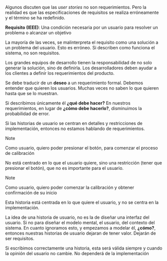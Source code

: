 Algunos discuten que las *user stories* no son requerimientos. Pero la realidad es que las especificaciones de requisitos se realiza erróneamente y el término se ha redefinido.

**Requisito (IEEE)**: Una condición necesaria por un usuario para resolver un problema o alcanzar un objetivo

La mayoría de las veces, se malinterpreta el requisito como una solución a un problema del usuario. Esto es erróneo. Si describen como funciona el sistema, no son requisitos.

Los grandes equipos de desarrollo tienen la responsabilidad de no solo generar la solución, sino de definirla. Los desarrolladores deben ayudar a los clientes a definir los requerimientos del producto.

Se debe traducir de un **deseo** a un requerimiento formal. Debemos entender que quieren los usuarios. Muchas veces no saben lo que quieren hasta que se lo muestran.

Si describimos únicamente él **¿qué debe hacer?** En nuestros requerimientos, en lugar de **¿cómo debe hacerlo?**, disminuimos la probabilidad de error.

Si las historias de usuario se centran en detalles y restricciones de implementación, entonces no estamos hablando de requerimientos.

> [!note]
> Como usuario, quiero poder presionar el botón, para comenzar el proceso de calibración

No está centrado en lo que el usuario quiere, sino una restricción (tener que presionar el botón), que no es importante para el usuario.

> [!note]
> Como usuario, quiero poder comenzar la calibración y obtener confirmación de su inicio

Esta historia está centrada en lo que quiere el usuario, y no se centra en la implementación.

La idea de una historia de usuario, no es la de diseñar una interfaz del usuario. Si no para diseñar el modelo mental, el usuario, del contexto del sistema. En cuanto ignoramos esto, y empezamos a modelar él, **¿cómo?**, entonces nuestras historias de usuario dejaran de tener valor. Dejarán de ser requisitos.

Si escribimos correctamente una historia, esta será válida siempre y cuando la opinión del usuario no cambie. No dependerá de la implementación

